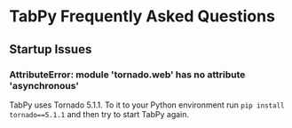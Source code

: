 # TabPy Frequently Asked Questions

<!-- markdownlint-disable MD004 -->

<!-- toc -->
<!-- tocstop -->

<!-- markdownlint-enable MD004 -->

## Startup Issues

### AttributeError: module 'tornado.web' has no attribute 'asynchronous'

TabPy uses Tornado 5.1.1. To it to your Python environment run
`pip install tornado==5.1.1` and then try to start TabPy again.
